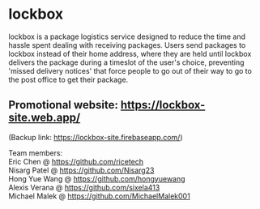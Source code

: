 # lockbox

lockbox is a package logistics service designed to reduce the time and hassle spent dealing with receiving packages. Users send packages to lockbox instead of their home address, where they are held until lockbox delivers the package during a timeslot of the user's choice, preventing 'missed delivery notices' that force people to go out of their way to go to the post office to get their package.

Promotional website:
https://lockbox-site.web.app/
--
(Backup link: https://lockbox-site.firebaseapp.com/)

Team members:  
Eric Chen @ https://github.com/ricetech  
Nisarg Patel @ https://github.com/Nisarg23  
Hong Yue Wang @ https://github.com/hongyuewang  
Alexis Verana @ https://github.com/sixela413  
Michael Malek @ https://github.com/MichaelMalek001  
